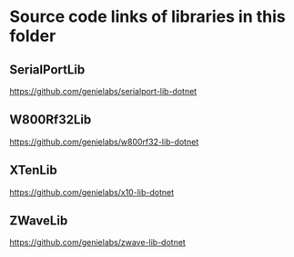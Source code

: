 # Source code links of libraries in this folder

## SerialPortLib 

https://github.com/genielabs/serialport-lib-dotnet

## W800Rf32Lib

https://github.com/genielabs/w800rf32-lib-dotnet

## XTenLib

https://github.com/genielabs/x10-lib-dotnet

## ZWaveLib

https://github.com/genielabs/zwave-lib-dotnet

